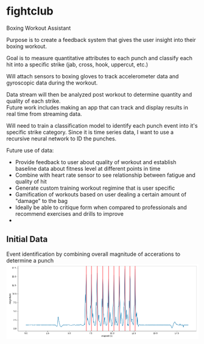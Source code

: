 # fightclub
Boxing Workout Assistant

Purpose is to create a feedback system that gives the user insight into their boxing workout.

Goal is to measure quantitative attributes to each punch and classify each hit into a specific strike (jab, cross, hook, uppercut, etc.)

Will attach sensors to boxing gloves to track accelerometer data and gyroscopic data during the workout.

Data stream will then be analyzed post workout to determine quantity and quality of each strike.  
Future work includes making an app that can track and display results in real time from streaming data.

Will need to train a classification model to identify each punch event into it's specific strike category.
Since it is time series data, I want to use a recursive neural network to ID the punches.

Future use of data:
- Provide feedback to user about quality of workout and establish baseline data about fitness level at different points in time
- Combine with heart rate sensor to see relationship between fatigue and quality of hit
- Generate custom training workout regimine that is user specific
- Gamification of workouts based on user dealing a certain amount of "damage" to the bag
- Ideally be able to critique form when compared to professionals and recommend exercises and drills to improve
- 

## Initial Data

Event identification by combining overall magnitude of accerations to determine a punch
![10 Jab Test](images/10_Jab_Test.png)
